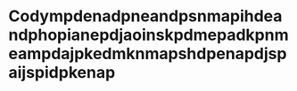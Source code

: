 # Codympdenadpneandpsnmapihdeandphopianepdjaoinskpdmepadkpnmeampdajpkedmknmapshdpenapdjspaijspidpkenap